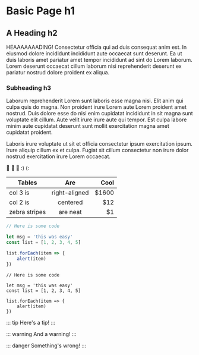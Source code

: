 # Basic Page h1

## A Heading h2
HEAAAAAAADING!
Consectetur officia qui ad duis consequat anim est. In eiusmod dolore incididunt incididunt aute occaecat sunt deserunt. Ea ut duis laboris amet pariatur amet tempor incididunt ad sint do Lorem laborum. Lorem deserunt occaecat cillum laborum nisi reprehenderit deserunt ex pariatur nostrud dolore proident ex aliqua.

### Subheading h3

Laborum reprehenderit Lorem sunt laboris esse magna nisi. Elit anim qui culpa quis do magna. Non proident irure Lorem aute Lorem proident amet nostrud. Duis dolore esse do nisi enim cupidatat incididunt in sit magna sunt voluptate elit cillum. Aute velit irure irure aute qui tempor. Est culpa labore minim aute cupidatat deserunt sunt mollit exercitation magna amet cupidatat proident.

Laboris irure voluptate ut sit et officia consectetur ipsum exercitation ipsum. Irure aliquip cillum ex et culpa. Fugiat sit cillum consectetur non irure dolor nostrud exercitation irure Lorem occaecat.

<!-- EMOJIS -->
:rocket: :tada: :100: :) (: 

<!-- GITHUB-STYLE TABLES -->
| Tables        | Are           | Cool  |
| ------------- |:-------------:| -----:|
| col 3 is      | right-aligned | $1600 |
| col 2 is      | centered      |   $12 |
| zebra stripes | are neat      |    $1 |

<!-- CODE BLOCK HIGHLIGHTING -->
```js
// Here is some code

let msg = 'this was easy'
const list = [1, 2, 3, 4, 5]

list.forEach(item => {
    alert(item)
})
```

<!-- LINE HIGHLIGHTING IN CODE BLOCKS -->
```js{4-6}
// Here is some code

let msg = 'this was easy'
const list = [1, 2, 3, 4, 5]

list.forEach(item => {
    alert(item)
})
```

<!-- CUSTOM CONTAINERS -->
::: tip
Here's a tip!
:::

::: warning
And a warning!
:::

::: danger
Something's wrong!
:::